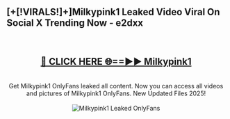 <h2>[+[!VIRALS!]+]Milkypink1 Leaked Video Viral On Social X Trending Now - e2dxx</h2>
<br>
<div align="center">
<h2><a href="https://libra.edu.pl?Milkypink1" rel="nofollow">🔴 CLICK HERE 🌐==►► Milkypink1</a></h2>
<br>
Get Milkypink1 OnlyFans leaked all content. Now you can access all videos and pictures of Milkypink1 OnlyFans. New Updated Files 2025!
<br>
<br>
<a href="https://libra.edu.pl?Milkypink1" rel="nofollow" data-target="animated-image.originalLink"><img src="https://i.ibb.co.com/WyWwxjT/player-gif2.gif" alt="Milkypink1 Leaked OnlyFans" style="max-width: 100%; display: inline-block;" data-target="animated-image.originalImage"></a>
</div>
<br>